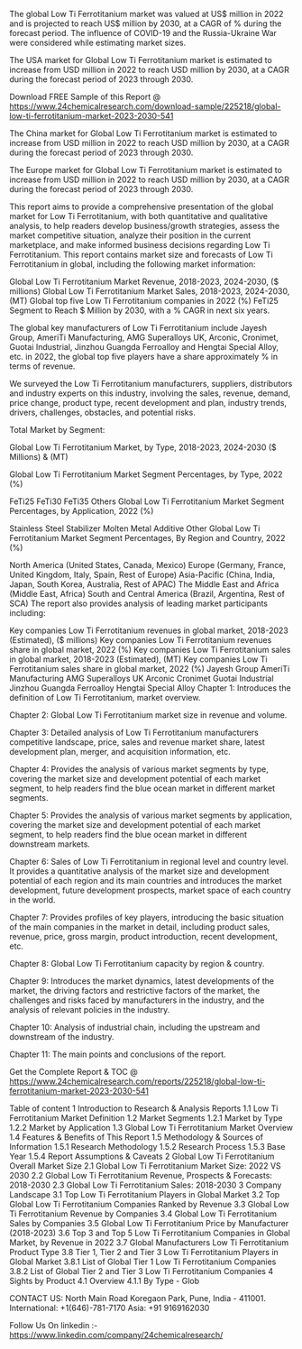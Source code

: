 The global Low Ti Ferrotitanium market was valued at US$ million in 2022 and is projected to reach US$ million by 2030, at a CAGR of % during the forecast period. The influence of COVID-19 and the Russia-Ukraine War were considered while estimating market sizes.

The USA market for Global Low Ti Ferrotitanium  market is estimated to increase from USD million in 2022 to reach USD million by 2030, at a CAGR during the forecast period of 2023 through 2030.

Download FREE Sample of this Report @ https://www.24chemicalresearch.com/download-sample/225218/global-low-ti-ferrotitanium-market-2023-2030-541

The China market for Global Low Ti Ferrotitanium market is estimated to increase from USD million in 2022 to reach USD million by 2030, at a CAGR during the forecast period of 2023 through 2030.

The Europe market for Global Low Ti Ferrotitanium market is estimated to increase from USD million in 2022 to reach USD million by 2030, at a CAGR during the forecast period of 2023 through 2030.

This report aims to provide a comprehensive presentation of the global market for Low Ti Ferrotitanium, with both quantitative and qualitative analysis, to help readers develop business/growth strategies, assess the market competitive situation, analyze their position in the current marketplace, and make informed business decisions regarding Low Ti Ferrotitanium. This report contains market size and forecasts of Low Ti Ferrotitanium in global, including the following market information:

Global Low Ti Ferrotitanium Market Revenue, 2018-2023, 2024-2030, ($ millions)
Global Low Ti Ferrotitanium Market Sales, 2018-2023, 2024-2030, (MT)
Global top five Low Ti Ferrotitanium companies in 2022 (%)
FeTi25 Segment to Reach $ Million by 2030, with a % CAGR in next six years.

The global key manufacturers of Low Ti Ferrotitanium include Jayesh Group, AmeriTi Manufacturing, AMG Superalloys UK, Arconic, Cronimet, Guotai Industrial, Jinzhou Guangda Ferroalloy and Hengtai Special Alloy, etc. in 2022, the global top five players have a share approximately % in terms of revenue.

We surveyed the Low Ti Ferrotitanium manufacturers, suppliers, distributors and industry experts on this industry, involving the sales, revenue, demand, price change, product type, recent development and plan, industry trends, drivers, challenges, obstacles, and potential risks.

Total Market by Segment:

Global Low Ti Ferrotitanium Market, by Type, 2018-2023, 2024-2030 ($ Millions) & (MT)

Global Low Ti Ferrotitanium Market Segment Percentages, by Type, 2022 (%)

FeTi25
FeTi30
FeTi35
Others
Global Low Ti Ferrotitanium Market Segment Percentages, by Application, 2022 (%)

Stainless Steel Stabilizer
Molten Metal Additive
Other
Global Low Ti Ferrotitanium Market Segment Percentages, By Region and Country, 2022 (%)

North America (United States, Canada, Mexico)
Europe (Germany, France, United Kingdom, Italy, Spain, Rest of Europe)
Asia-Pacific (China, India, Japan, South Korea, Australia, Rest of APAC)
The Middle East and Africa (Middle East, Africa)
South and Central America (Brazil, Argentina, Rest of SCA)
The report also provides analysis of leading market participants including:

Key companies Low Ti Ferrotitanium revenues in global market, 2018-2023 (Estimated), ($ millions)
Key companies Low Ti Ferrotitanium revenues share in global market, 2022 (%)
Key companies Low Ti Ferrotitanium sales in global market, 2018-2023 (Estimated), (MT)
Key companies Low Ti Ferrotitanium sales share in global market, 2022 (%)
Jayesh Group
AmeriTi Manufacturing
AMG Superalloys UK
Arconic
Cronimet
Guotai Industrial
Jinzhou Guangda Ferroalloy
Hengtai Special Alloy
Chapter 1: Introduces the definition of Low Ti Ferrotitanium, market overview.

Chapter 2: Global Low Ti Ferrotitanium market size in revenue and volume.

Chapter 3: Detailed analysis of Low Ti Ferrotitanium manufacturers competitive landscape, price, sales and revenue market share, latest development plan, merger, and acquisition information, etc.

Chapter 4: Provides the analysis of various market segments by type, covering the market size and development potential of each market segment, to help readers find the blue ocean market in different market segments.

Chapter 5: Provides the analysis of various market segments by application, covering the market size and development potential of each market segment, to help readers find the blue ocean market in different downstream markets.

Chapter 6: Sales of Low Ti Ferrotitanium in regional level and country level. It provides a quantitative analysis of the market size and development potential of each region and its main countries and introduces the market development, future development prospects, market space of each country in the world.

Chapter 7: Provides profiles of key players, introducing the basic situation of the main companies in the market in detail, including product sales, revenue, price, gross margin, product introduction, recent development, etc.

Chapter 8: Global Low Ti Ferrotitanium capacity by region & country.

Chapter 9: Introduces the market dynamics, latest developments of the market, the driving factors and restrictive factors of the market, the challenges and risks faced by manufacturers in the industry, and the analysis of relevant policies in the industry.

Chapter 10: Analysis of industrial chain, including the upstream and downstream of the industry.

Chapter 11: The main points and conclusions of the report.

Get the Complete Report & TOC @ https://www.24chemicalresearch.com/reports/225218/global-low-ti-ferrotitanium-market-2023-2030-541

Table of content
1 Introduction to Research & Analysis Reports
1.1 Low Ti Ferrotitanium Market Definition
1.2 Market Segments
1.2.1 Market by Type
1.2.2 Market by Application
1.3 Global Low Ti Ferrotitanium Market Overview
1.4 Features & Benefits of This Report
1.5 Methodology & Sources of Information
1.5.1 Research Methodology
1.5.2 Research Process
1.5.3 Base Year
1.5.4 Report Assumptions & Caveats
2 Global Low Ti Ferrotitanium Overall Market Size
2.1 Global Low Ti Ferrotitanium Market Size: 2022 VS 2030
2.2 Global Low Ti Ferrotitanium Revenue, Prospects & Forecasts: 2018-2030
2.3 Global Low Ti Ferrotitanium Sales: 2018-2030
3 Company Landscape
3.1 Top Low Ti Ferrotitanium Players in Global Market
3.2 Top Global Low Ti Ferrotitanium Companies Ranked by Revenue
3.3 Global Low Ti Ferrotitanium Revenue by Companies
3.4 Global Low Ti Ferrotitanium Sales by Companies
3.5 Global Low Ti Ferrotitanium Price by Manufacturer (2018-2023)
3.6 Top 3 and Top 5 Low Ti Ferrotitanium Companies in Global Market, by Revenue in 2022
3.7 Global Manufacturers Low Ti Ferrotitanium Product Type
3.8 Tier 1, Tier 2 and Tier 3 Low Ti Ferrotitanium Players in Global Market
3.8.1 List of Global Tier 1 Low Ti Ferrotitanium Companies
3.8.2 List of Global Tier 2 and Tier 3 Low Ti Ferrotitanium Companies
4 Sights by Product
4.1 Overview
4.1.1 By Type - Glob

CONTACT US:
North Main Road Koregaon Park, Pune, India - 411001.
International: +1(646)-781-7170
Asia: +91 9169162030

Follow Us On linkedin :- https://www.linkedin.com/company/24chemicalresearch/
